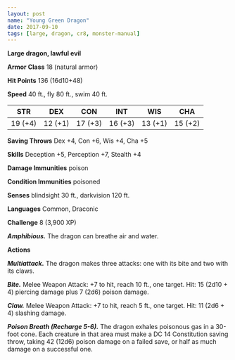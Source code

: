 ```yaml
---
layout: post
name: "Young Green Dragon"
date: 2017-09-10
tags: [large, dragon, cr8, monster-manual]
---
```


**Large dragon, lawful evil**

**Armor Class** 18 (natural armor)

**Hit Points** 136 (16d10+48)

**Speed** 40 ft., fly 80 ft., swim 40 ft.

|   STR   |   DEX   |   CON   |   INT   |   WIS   |   CHA   |
|:-----:|:-----:|:-----:|:-----:|:-----:|:-----:|
| 19 (+4) | 12 (+1) | 17 (+3) | 16 (+3) | 13 (+1) | 15 (+2) |

**Saving Throws** Dex +4, Con +6, Wis +4, Cha +5

**Skills** Deception +5, Perception +7, Stealth +4

**Damage Immunities** poison

**Condition Immunities** poisoned

**Senses** blindsight 30 ft., darkvision 120 ft.

**Languages** Common, Draconic

**Challenge** 8 (3,900 XP)

***Amphibious.*** The dragon can breathe air and water.

**Actions**

***Multiattack.*** The dragon makes three attacks: one with its bite and two with its claws.

***Bite.*** Melee Weapon Attack: +7 to hit, reach 10 ft., one target. Hit: 15 (2d10 + 4) piercing damage plus 7 (2d6) poison damage.

***Claw.*** Melee Weapon Attack: +7 to hit, reach 5 ft., one target. Hit: 11 (2d6 + 4) slashing damage.

***Poison Breath (Recharge 5-6).*** The dragon exhales poisonous gas in a 30-foot cone. Each creature in that area must make a DC 14 Constitution saving throw, taking 42 (12d6) poison damage on a failed save, or half as much damage on a successful one.

